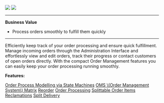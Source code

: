 <div class='feature-text'>
    <div class='feature-images'>
    <img class="light-mode" src="https://spryker.s3.eu-central-1.amazonaws.com/docs/Document+360/Capabilities+icons/light/Order+Management.svg"/>
    <img class="dark-mode" src="https://spryker.s3.eu-central-1.amazonaws.com/docs/Document+360/Capabilities+icons/dark/Order+Management.svg"/>
    </div>
    <div class="feature-text-wrap">

***
**Business Value**
* Process orders smoothly to fulfill them quickly
***
        
Efficiently keep track of your order processing and ensure quick fulfillment. Manage incoming orders through the Administration Interface and effortlessly view and edit orders, track their progress or contact customers of open orders directly. With the compact Order Management features you can easily keep your order processing running smoothly.
</div>
</div>

**Features:**
<div>
<a class="feature-link" href="https://documentation.spryker.com/v4/docs/order-process-modelling-state-machines">Order Process Modelling via State Machines</a> 
<a class="feature-link" href="https://documentation.spryker.com/v4/docs/oms-matrix">OMS \(Order Management System\) Matrix</a>
<a class="feature-link" href="https://documentation.spryker.com/v4/docs/reorder">Reorder</a>
<a class="feature-link" href="https://documentation.spryker.com/v4/docs/order-processing">Order Processing</a>
<a class="feature-link" href="https://documentation.spryker.com/v4/docs/splittable-order-items">Splittable Order Items</a>
<a class="feature-link" href="https://documentation.spryker.com/v2/docs/reclamations-201903">Reclamations</a>
<a class="feature-link" href="https://documentation.spryker.com/v4/docs/split-delivery">Split Delivery</a>
    </div>